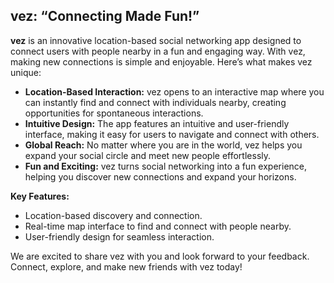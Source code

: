 ## vez: “Connecting Made Fun!”

**vez** is an innovative location-based social networking app designed to connect users with people nearby in a fun and engaging way. With vez, making new connections is simple and enjoyable. Here’s what makes vez unique:

- **Location-Based Interaction:** vez opens to an interactive map where you can instantly find and connect with individuals nearby, creating opportunities for spontaneous interactions.
- **Intuitive Design:** The app features an intuitive and user-friendly interface, making it easy for users to navigate and connect with others.
- **Global Reach:** No matter where you are in the world, vez helps you expand your social circle and meet new people effortlessly.
- **Fun and Exciting:** vez turns social networking into a fun experience, helping you discover new connections and expand your horizons.

**Key Features:**
- Location-based discovery and connection.
- Real-time map interface to find and connect with people nearby.
- User-friendly design for seamless interaction.

We are excited to share vez with you and look forward to your feedback. Connect, explore, and make new friends with vez today!
